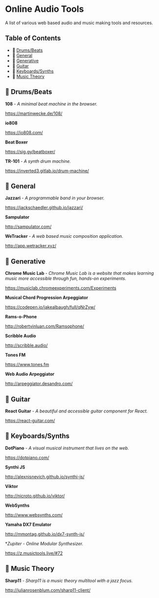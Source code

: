 # Online Audio Tools

A list of various web based audio and music making tools and resources.

## Table of Contents

- 🥁 [Drums/Beats](#-drumsbeats)
- 🧰 [General](#-general)
- 🤖 [Generative](#-generative)
- 🎸 [Guitar](#-guitar)
- 🎹 [Keyboards/Synths](#-keyboardssynths)
- 🎼 [Music Theory](#-music-theory)

## 🥁 Drums/Beats

**108** - *A minimal beat machine in the browser.*

https://martinwecke.de/108/

**io808**

https://io808.com/

**Beat Boxer**

https://sig.gy/beatboxer/

**TR-101** - *A synth drum machine.*

https://inverted3.gitlab.io/drum-machine/

## 🧰 General

**Jazzari** - *A programmable band in your browser.*

https://jackschaedler.github.io/jazzari/

**Sampulator**

http://sampulator.com/

**WeTracker** -  _A web based music composition application._

http://app.wetracker.xyz/

## 🤖 Generative

**Chrome Music Lab** - *Chrome Music Lab is a website that makes learning music more accessible through fun, hands-on experiments.*

https://musiclab.chromeexperiments.com/Experiments

**Musical Chord Progression Arpeggiator**

https://codepen.io/jakealbaugh/full/qNrZyw/

**Rams-o-Phone**

http://robertvinluan.com/Ramsophone/

**Scribble Audio**

http://scribble.audio/

**Tones FM**

https://www.tones.fm

**Web Audio Arpeggiator**

http://arpeggiator.desandro.com/

## 🎸 Guitar

**React Guitar** - *A beautiful and accessible guitar component for React.*

https://react-guitar.com/

## 🎹 Keyboards/Synths

**DotPiano** - *A visual musical instrument that lives on the web.*

https://dotpiano.com/

**Synthi JS**

http://alexnisnevich.github.io/synthi-js/

**Viktor**

http://nicroto.github.io/viktor/

**WebSynths**

http://www.websynths.com/

**Yamaha DX7 Emulator**

http://mmontag.github.io/dx7-synth-js/

**Zupiter* - *Online Modular Synthesizer.*

https://z.musictools.live/#72

## 🎼 Music Theory

**Sharp11** - *Sharp11 is a music theory multitool with a jazz focus.*

http://julianrosenblum.com/sharp11-client/ 
